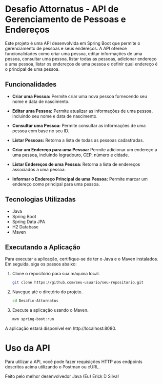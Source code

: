 # Desafio Attornatus - API de Gerenciamento de Pessoas e Endereços

Este projeto é uma API desenvolvida em Spring Boot que permite o gerenciamento de pessoas e seus endereços. A API oferece funcionalidades como criar uma pessoa, editar informações de uma pessoa, consultar uma pessoa, listar todas as pessoas, adicionar endereço a uma pessoa, listar os endereços de uma pessoa e definir qual endereço é o principal de uma pessoa.

## Funcionalidades

- **Criar uma Pessoa:**
  Permite criar uma nova pessoa fornecendo seu nome e data de nascimento.

- **Editar uma Pessoa:**
  Permite atualizar as informações de uma pessoa, incluindo seu nome e data de nascimento.

- **Consultar uma Pessoa:**
  Permite consultar as informações de uma pessoa com base no seu ID.

- **Listar Pessoas:**
  Retorna a lista de todas as pessoas cadastradas.

- **Criar um Endereço para uma Pessoa:**
  Permite adicionar um endereço a uma pessoa, incluindo logradouro, CEP, número e cidade.

- **Listar Endereços de uma Pessoa:**
  Retorna a lista de endereços associados a uma pessoa.

- **Informar o Endereço Principal de uma Pessoa:**
  Permite marcar um endereço como principal para uma pessoa.

## Tecnologias Utilizadas

- Java
- Spring Boot
- Spring Data JPA
- H2 Database
- Maven

## Executando a Aplicação

Para executar a aplicação, certifique-se de ter o Java e o Maven instalados. Em seguida, siga os passos abaixo:

1. Clone o repositório para sua máquina local.
   
   ```bash
   git clone https://github.com/seu-usuario/seu-repositorio.git

2. Navegue até o diretório do projeto.
   
   ```bash
   cd Desafio-Attornatus

3. Execute a aplicação usando o Maven.
   
   ```bash
   mvn spring-boot:run


A aplicação estará disponível em http://localhost:8080.

# Uso da API

Para utilizar a API, você pode fazer requisições HTTP aos endpoints descritos acima utilizando o Postman ou cURL.


Feito pelo melhor desenvolvedor Java (Eu) Erick D Silva!
